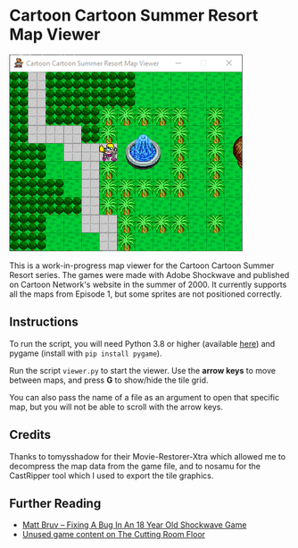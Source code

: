 # Cartoon Cartoon Summer Resort Map Viewer

![A screenshot of the map viewer](./resources/screenshot.png)

This is a work-in-progress map viewer for the Cartoon Cartoon Summer Resort series. The games were made with Adobe Shockwave and published on Cartoon Network's website in the summer of 2000. It currently supports all the maps from Episode 1, but some sprites are not positioned correctly.

## Instructions
To run the script, you will need Python 3.8 or higher (available [here](https://www.python.org/downloads/)) and pygame (install with <code>pip install pygame</code>).

Run the script <code>viewer.py</code> to start the viewer. Use the **arrow keys** to move between maps, and press **G** to show/hide the tile grid.

You can also pass the name of a file as an argument to open that specific map, but you will not be able to scroll with the arrow keys.

## Credits
Thanks to tomysshadow for their Movie-Restorer-Xtra which allowed me to decompress the map data from the game file, and to nosamu for the CastRipper tool which I used to export the tile graphics.

## Further Reading
* [Matt Bruv – Fixing A Bug In An 18 Year Old Shockwave Game](https://mattbruv.github.io/ccsr-bugfix/)
* [Unused game content on The Cutting Room Floor](https://tcrf.net/Cartoon_Cartoon_Summer_Resort)